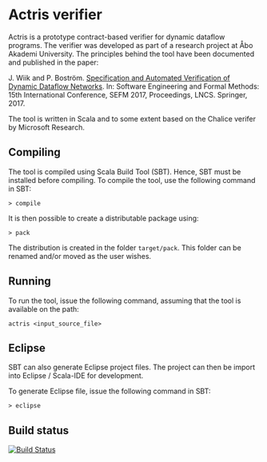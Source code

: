 # Actris verifier

Actris is a prototype contract-based verifier for dynamic dataflow programs. The verifier was developed as part of a research project at Åbo Akademi University. The principles behind the tool have been documented and published in the paper:

J. Wiik and P. Boström. [Specification and Automated Verification of Dynamic Dataflow Networks](https://doi.org/10.1007/978-3-319-66197-1_9). In: Software Engineering and Formal Methods: 15th International Conference, SEFM 2017, Proceedings, LNCS. Springer, 2017.

The tool is written in Scala and to some extent based on the Chalice verifer by Microsoft Research.

## Compiling

The tool is compiled using Scala Build Tool (SBT). Hence, SBT must be installed before compiling. To compile the tool, use the following command in SBT:

```
> compile
```

It is then possible to create a distributable package using:

```
> pack
```

The distribution is created in the folder ```target/pack```. This folder can be renamed and/or moved as the user wishes.

## Running

To run the tool, issue the following command, assuming that the tool is available on the path:

```
actris <input_source_file>
```

## Eclipse

SBT can also generate Eclipse project files. The project can then be import into Eclipse / Scala-IDE for development.

To generate Eclipse file, issue the following command in SBT:

```
> eclipse
```

## Build status

[![Build Status](https://travis-ci.org/jwiik/actris-verifier.svg?branch=master)](https://travis-ci.org/jwiik/actris-verifier)
